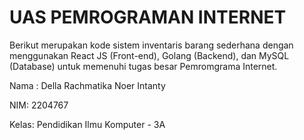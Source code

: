 # UAS PEMROGRAMAN INTERNET

Berikut merupakan kode sistem inventaris barang sederhana dengan menggunakan React JS (Front-end),
Golang (Backend), dan MySQL (Database) untuk memenuhi tugas besar Pemromgrama Internet.

Nama : Della Rachmatika Noer Intanty 

NIM: 2204767

Kelas: Pendidikan Ilmu Komputer - 3A 

